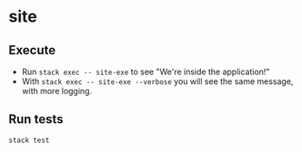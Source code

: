 # site

## Execute

* Run `stack exec -- site-exe` to see "We're inside the application!"
* With `stack exec -- site-exe --verbose` you will see the same message, with more logging.

## Run tests

`stack test`
